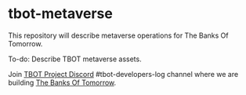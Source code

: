 # tbot-metaverse
This repository will describe metaverse operations for The Banks Of Tomorrow.

To-do: Describe TBOT metaverse assets.

Join [TBOT Project Discord](https://discord.gg/tbot) #tbot-developers-log channel where we are building [The Banks Of Tomorrow](https://tbot.fi).
